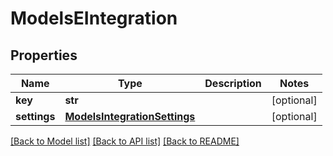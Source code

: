 # ModelsEIntegration

## Properties
Name | Type | Description | Notes
------------ | ------------- | ------------- | -------------
**key** | **str** |  | [optional] 
**settings** | [**ModelsIntegrationSettings**](ModelsIntegrationSettings.md) |  | [optional] 

[[Back to Model list]](../README.md#documentation-for-models) [[Back to API list]](../README.md#documentation-for-api-endpoints) [[Back to README]](../README.md)


